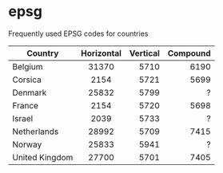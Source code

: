 # epsg

Frequently used EPSG codes for countries

| Country       | Horizontal    | Vertical | Compound |
| ------------- |:-------------:| --------:|----------:
| Belgium       | 31370         | 5710     | 6190     |
| Corsica       | 2154          | 5721     | 5699     |
| Denmark       | 25832         | 5799     | ?        |
| France        | 2154          | 5720     | 5698     |
| Israel        | 2039          | 5733     | ?        |
| Netherlands   | 28992         | 5709     | 7415     |
| Norway        | 25833         | 5941       | ?      |
| United Kingdom| 27700         | 5701     | 7405     |
